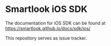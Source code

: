 # Smartlook iOS SDK

The documentation for iOS SDK can be found at https://smartlook.github.io/docs/sdk/ios/

This repository serves as issue tracker.

